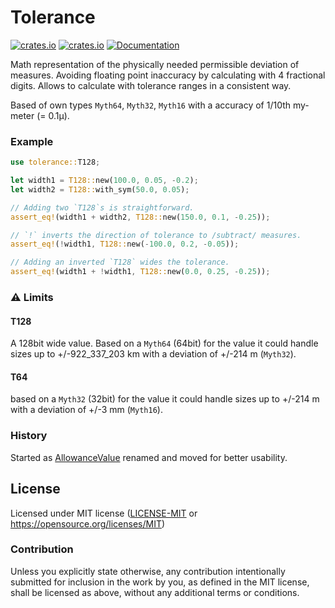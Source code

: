 # Tolerance

[![crates.io](https://img.shields.io/crates/v/tolerance.svg)](https://crates.io/crates/tolerance)
[![crates.io](https://img.shields.io/crates/d/tolerance.svg)](https://crates.io/crates/tolerance)
[![Documentation](https://docs.rs/tolerance/badge.svg)](https://docs.rs/tolerance)

Math representation of the physically needed permissible deviation of measures.
Avoiding floating point inaccuracy by calculating with 4 fractional digits.
Allows to calculate with tolerance ranges in a consistent way.

Based of own types `Myth64`, `Myth32`, `Myth16` with a accuracy of 1/10th my-meter (= 0.1μ).

### Example

```rust
use tolerance::T128;

let width1 = T128::new(100.0, 0.05, -0.2);
let width2 = T128::with_sym(50.0, 0.05);

// Adding two `T128`s is straightforward.
assert_eq!(width1 + width2, T128::new(150.0, 0.1, -0.25));

// `!` inverts the direction of tolerance to /subtract/ measures.
assert_eq!(!width1, T128::new(-100.0, 0.2, -0.05));

// Adding an inverted `T128` wides the tolerance.
assert_eq!(width1 + !width1, T128::new(0.0, 0.25, -0.25));
```

### ⚠ Limits

#### T128

A 128bit wide value. Based on a `Myth64` (64bit) for the value it could handle sizes up to +/-922_337_203 km
with a deviation of +/-214 m (`Myth32`).

#### T64

based on a `Myth32` (32bit) for the value it could handle sizes up to +/-214 m
with a deviation of +/-3 mm (`Myth16`).

### History

Started as [AllowanceValue](https://github.com/migmedia/allowance) renamed and moved for better usability.

## License

Licensed under  MIT license ([LICENSE-MIT](https://github.com/NORICS-net/tolerance/blob/main/LICENSE) or
<https://opensource.org/licenses/MIT>)

### Contribution

Unless you explicitly state otherwise, any contribution intentionally submitted
for inclusion in the work by you, as defined in the MIT license, shall be licensed as above,
without any additional terms or conditions.
